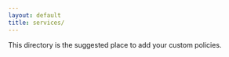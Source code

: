 ```yaml
---
layout: default
title: services/
---
```


This directory is the suggested place to add your custom policies.
